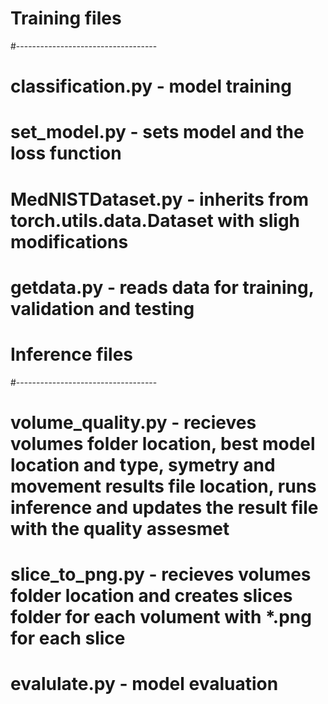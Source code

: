 # Training files
#-----------------------------------
# classification.py - model training 
#   set_model.py - sets model and the loss function 
#   MedNISTDataset.py - inherits from torch.utils.data.Dataset with sligh modifications
#   getdata.py - reads data for training, validation and testing 
# Inference files
#-----------------------------------
# volume_quality.py - recieves volumes folder location, best model location and type, symetry and movement results file location, runs inference and updates the result file with the quality assesmet
# slice_to_png.py - recieves volumes folder location and creates slices folder for each volument with *.png for each slice
# evalulate.py - model evaluation
